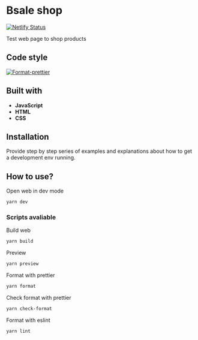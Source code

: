 # Bsale shop

[![Netlify Status](https://api.netlify.com/api/v1/badges/1a688e17-a7c9-434f-b85f-6f8a8e1c6b5e/deploy-status)](https://app.netlify.com/sites/funny-pegasus-5efc56/deploys)

Test web page to shop products

## Code style

[![Format-prettier](https://github.com/thewomins/frontend-bsale/actions/workflows/auto-format-prettier.yaml/badge.svg)](https://github.com/thewomins/frontend-bsale/actions/workflows/auto-format-prettier.yaml)

## Built with

- **JavaScript**
- **HTML**
- **CSS**

## Installation

Provide step by step series of examples and explanations about how to get a development env running.

## How to use?

Open web in dev mode

```bash
yarn dev
```

### Scripts avaliable

Build web

```bash
yarn build
```

Preview

```bash
yarn preview
```

Format with prettier

```bash
yarn format
```

Check format with prettier

```bash
yarn check-format
```

Format with eslint

```bash
yarn lint
```
